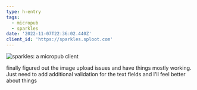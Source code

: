```yaml
---
type: h-entry
tags:
  - micropub
  - sparkles
date: '2022-11-07T22:36:02.440Z'
client_id: 'https://sparkles.sploot.com'
---
```

![sparkles: a micropub client](https://benji.dog/uploads/1667859702_Screenshot_20221105-005947_Samsung%20Internet.jpg)

finally figured out the image upload issues and have things mostly working. Just need to add additional validation for the text fields and I'll feel better about things
